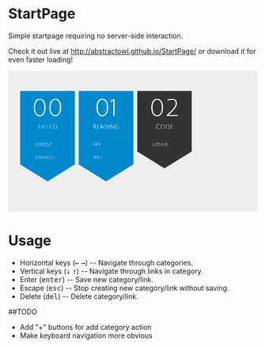 # StartPage
Simple startpage requiring no server-side interaction.

Check it out live at http://abstractowl.github.io/StartPage/ or download it for even faster loading!

![Screenshot of StartPage in action](StartPage.png)

# Usage
* Horizontal keys (<kbd>&larr;</kbd> <kbd>&rarr;</kbd>) -- Navigate through categories.
* Vertical keys (<kbd>&darr;</kbd> <kbd>&uarr;</kbd>) -- Navigate through links in category.
* Enter (<kbd>enter</kbd>) -- Save new category/link.
* Escape (<kbd>esc</kbd>) -- Stop creating new category/link without saving.
* Delete (<kbd>del</kbd>) -- Delete category/link.

##TODO
* Add "+" buttons for add category action
* Make keyboard navigation more obvious
